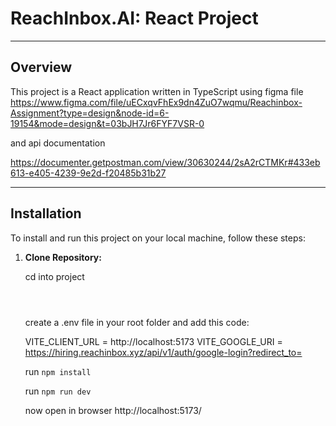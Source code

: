 # ReachInbox.AI: React Project

---

## Overview

This project is a React application written in TypeScript using figma file
https://www.figma.com/file/uECxqvFhEx9dn4ZuO7wqmu/Reachinbox-Assignment?type=design&node-id=6-19154&mode=design&t=03bJH7Jr6FYF7VSR-0

and api documentation

https://documenter.getpostman.com/view/30630244/2sA2rCTMKr#433eb613-e405-4239-9e2d-f20485b31b27

---

## Installation

To install and run this project on your local machine, follow these steps:

1. **Clone Repository:**
   
   cd into project
   ```bash

    
   ```

   create a .env file in your root folder and add this code:

   VITE_CLIENT_URL = http://localhost:5173
   VITE_GOOGLE_URI = https://hiring.reachinbox.xyz/api/v1/auth/google-login?redirect_to=


   run `npm install`

   run `npm run dev`

   now open in browser 
   http://localhost:5173/
